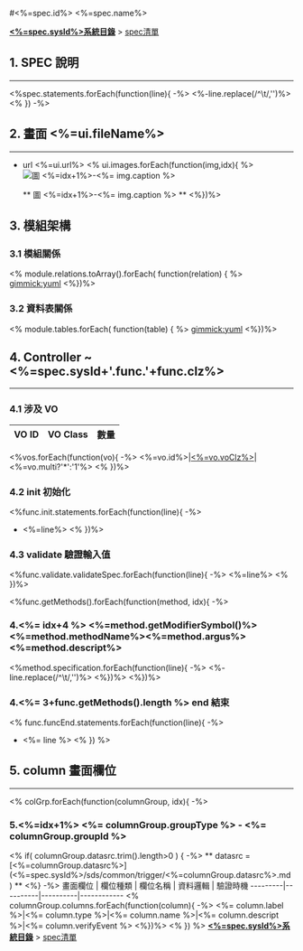 #<%=spec.id%> <%=spec.name%>

**[<%=spec.sysId%>系統目錄](wiki.html#!<%=spec.sysId%>/sds/index.md)** > [spec清單](wiki.html#!<%=spec.sysId%>/sds/spec/index.md)

## 1. SPEC 說明
--------
<%spec.statements.forEach(function(line){ -%>
<%-line.replace(/^\t/,'')%>
<% }) -%>

## 2. 畫面 <%=ui.fileName%>
--------
 - url <%=ui.url%>
<% ui.images.forEach(function(img,idx){ %>
	![](<%= img.url %> "圖 <%=idx+1%>-<%= img.caption %>")
	
	** 圖 <%=idx+1%>-<%= img.caption %> **
<%})%> 

## 3. 模組架構
### 3.1 模組關係
<% module.relations.toArray().forEach( function(relation) { %>
[gimmick:yuml]( <%-relation.toUml()%> )
<%})%>

### 3.2 資料表關係
<% module.tables.forEach( function(table) { %>
[gimmick:yuml]( <%-table.toUml()%> )
<%})%>

## 4. Controller ~<%=spec.sysId+'.func.'+func.clz%>
--------
### 4.1 涉及 VO
VO ID | VO Class | 數量 
------|----------|-------
<%vos.forEach(function(vo){ -%>
<%=vo.id%>|[<%=vo.voClz%>](wiki.html#!<%=vo.sysId%>/sds/common/table/<%=vo.tableId%>.md)|<%=vo.multi?'*':'1'%>
<% })%>

### 4.2 init 初始化
<%func.init.statements.forEach(function(line){ -%>
 - <%=line%>
<% })%>

### 4.3 validate 驗證輸入值

<%func.validate.validateSpec.forEach(function(line){ -%>
<%=line%>
<% })%>

<%func.getMethods().forEach(function(method, idx){ -%>
### 4.<%= idx+4 %> <%=method.getModifierSymbol()%><%=method.methodName%><%=method.argus%> <%=method.descript%>
<%method.specification.forEach(function(line){ -%>
<%- line.replace(/^\t/,'')%>
<%})%>
<%})%>

### 4.<%= 3+func.getMethods().length %> end 結束 
<% func.funcEnd.statements.forEach(function(line){ -%>
 - <%= line %>
<% }) %>

## 5. column 畫面欄位
--------
<% colGrp.forEach(function(columnGroup, idx){ -%>
### 5.<%=idx+1%> <%= columnGroup.groupType %> - <%= columnGroup.groupId %>
<% if( columnGroup.datasrc.trim().length>0 ) { -%>
** datasrc = [<%=columnGroup.datasrc%>](<%=spec.sysId%>/sds/common/trigger/<%=columnGroup.datasrc%>.md) **
<%} -%>
畫面欄位 | 欄位種類 | 欄位名稱 | 資料邏輯 | 驗證時機
---------|----------|----------|------------
<% columnGroup.columns.forEach(function(column){ -%>
<%= column.label %>|<%= column.type %>|<%= column.name %>|<%= column.descript %>|<%= column.verifyEvent %>
<%})%>
<% }) %>
**[<%=spec.sysId%>系統目錄](wiki.html#!<%=spec.sysId%>/sds/index.md)** > [spec清單](wiki.html#!<%=spec.sysId%>/sds/spec/index.md)
